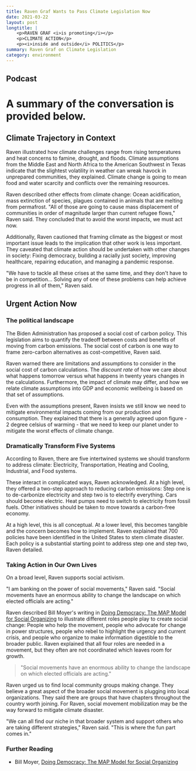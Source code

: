 ```yaml
---
title: Raven Graf Wants to Pass Climate Legislation Now
date: 2021-03-22
layout: post
longtitle: |
    <p>RAVEN GRAF <i>is promoting</i></p>
    <p>CLIMATE ACTION</p>
    <p><i>inside and outside</i> POLITICS</p>
summary: Raven Graf on Climate Legislation
category: environment
---
```


## Podcast
<div id="buzzsprout-player-11193308"></div><script src="https://www.buzzsprout.com/2039233/11193308-1-raven-graf-wants-to-pass-climate-legislation-now.js?container_id=buzzsprout-player-11193308&player=small" type="text/javascript" charset="utf-8"></script>

# A summary of the conversation is provided below.

## Climate Trajectory in Context
Raven illustrated how climate challenges range from rising temperatures and heat concerns to famine, drought, and floods. Climate assumptions from the Middle East and North Africa to the American Southwest in Texas indicate that the slightest volatility in weather can wreak havock in unprepared communities, they explained. Climate change is going to mean food and water scarcity and conflicts over the remaining resources.

Raven described other effects from climate change: Ocean acidification, mass extinction of species, plagues contained in animals that are melting from permafrost. "All of those are going to cause mass displacement of communities in order of magnitude larger than current refugee flows," Raven said. They concluded that to avoid the worst impacts, we must act now.

Additionally, Raven cautioned that framing climate as the biggest or most important issue leads to the implication that other work is less important. They caveated that climate action should be undertaken with other changes in society: Fixing democracy, building a racially just society, improving healthcare, repairing education, and managing a pandemic response.

"We have to tackle all these crises at the same time, and they don't have to be in competition... Solving any of one of these problems can help achieve progress in all of them," Raven said.

## Urgent Action Now
### The political landscape
The Biden Administration has proposed a social cost of carbon policy. This legislation aims to quantify the tradeoff between costs and benefits of moving from carbon emissions. The social cost of carbon is one way to frame zero-carbon alternatives as cost-competitive, Raven said.

Raven warned there are limitations and assumptions to consider in the social cost of carbon calculations. The <i>discount rate</i> of how we care about what happens tomorrow versus what happens in twenty years changes in the calculations. Furthermore, the impact of climate may differ, and how we relate climate assumptions into GDP and economic wellbeing is based on that set of assumptions.

Even with the assumptions present, Raven insists we still know we need to mitigate environmental impacts coming from our production and consumption. They explained that there is a generally agreed upon figure - 2 degree celsius of warming - that we need to keep our planet under to mitigate the worst effects of climate change.

### Dramatically Transform Five Systems
According to Raven, there are five intertwined systems we should transform to address climate: Electricity, Transportation, Heating and Cooling, Industrial, and Food systems.

These interact in complicated ways, Raven acknowledged. At a high level, they offered a two-step approach to reducing carbon emissions: Step one is to de-carbonize electricity and step two is to electrify everything. Cars should become electric. Heat pumps need to switch to electricity from fossil fuels. Other initiatives should be taken to move towards a carbon-free economy.

At a high level, this is all conceptual. At a lower level, this becomes tangible and the concern becomes how to implement. Raven explained that 700 policies have been identified in the United States to stem climate disaster. Each policy is a substantial starting point to address step one and step two, Raven detailed.

### Taking Action in Our Own Lives
On a broad level, Raven supports social activism.

"I am banking on the power of social movements," Raven said. "Social movements have an enormous ability to change the landscape on which elected officials are acting."

Raven described Bill Moyer's writing in [Doing Democracy: The MAP Model for Social Organizing](https://www.amazon.com/Doing-Democracy-Organizing-Social-Movements/dp/0865714185/ref=asc_df_0865714185/?tag=hyprod-20&linkCode=df0&hvadid=312021238077&hvpos=&hvnetw=g&hvrand=4890988665961560017&hvpone=&hvptwo=&hvqmt=&hvdev=c&hvdvcmdl=&hvlocint=&hvlocphy=9026089&hvtargid=pla-569580675720&psc=1) to illustrate different roles people play to create social change: People who help the movement, people who advocate for change in power structures, people who rebel to highlight the urgency and current crisis, and people who organize to make information digestible to the broader public. Raven explained that all four roles are needed in a movement, but they often are not coordinated which leaves room for growth.

> "Social movements have an enormous ability to change the landscape on which elected officials are acting."

Raven urged us to find local community groups making change. They believe a great aspect of the broader social movement is plugging into local organizations. They said there are groups that have chapters throughout the country worth joining. For Raven, social movement mobilization may be the way forward to mitigate climate disaster.

"We can all find our niche in that broader system and support others who are taking different strategies," Raven said. "This is where the fun part comes in."

### Further Reading
- Bill Moyer, [Doing Democracy: The MAP Model for Social Organizing](https://www.amazon.com/Doing-Democracy-Organizing-Social-Movements/dp/0865714185/ref=asc_df_0865714185/?tag=hyprod-20&linkCode=df0&hvadid=312021238077&hvpos=&hvnetw=g&hvrand=4890988665961560017&hvpone=&hvptwo=&hvqmt=&hvdev=c&hvdvcmdl=&hvlocint=&hvlocphy=9026089&hvtargid=pla-569580675720&psc=1)